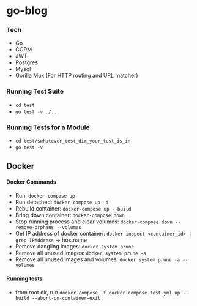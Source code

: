 # go-blog

### Tech
- Go
- GORM
- JWT
- Postgres
- Mysql
- Gorilla Mux (For HTTP routing and URL matcher)


### Running Test Suite
- `cd test`
- `go test -v ./...`

### Running Tests for a Module
- `cd test/$whatever_test_dir_your_test_is_in`
- `go test -v`

## Docker
#### Docker Commands
- Run: `docker-compose up`
- Run detached: `docker-compose up -d`
- Rebuild container: `docker-compose up --build`
- Bring down container: `docker-compose down`
- Stop running process and clear volumes: `docker-compose down --remove-orphans --volumes`
- Get IP address of docker container: `docker inspect <container_id> | grep IPAddress` -> hostname
- Remove dangling images: `docker system prune`
- Remove all unused images: `docker system prune -a`
- Remove all unused images and volumes: `docker system prune -a --volumes`

#### Running tests
- from root dir, run `docker-compose -f docker-compose.test.yml up --build --abort-on-container-exit`
